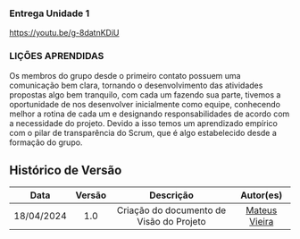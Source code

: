 ### Entrega Unidade 1

https://youtu.be/g-8datnKDiU

### LIÇÕES APRENDIDAS

Os membros do grupo desde o primeiro contato possuem uma comunicação bem clara, tornando o desenvolvimento das atividades propostas algo bem tranquilo, com cada um fazendo sua parte, tivemos a oportunidade de nos desenvolver inicialmente como equipe, conhecendo melhor a rotina de cada um e designando responsabilidades de acordo com a necessidade do projeto. Devido a isso temos um aprendizado empírico com o pilar de transparência do Scrum, que é algo estabelecido desde a formação do grupo.

## Histórico de Versão

|    Data    | Versão |                 Descrição                 |                Autor(es)                |
| :--------: | :-----: | :-----------------------------------------: | :-------------------------------------: |
| 18/04/2024 |   1.0   | Criação do documento de Visão do Projeto | [Mateus Vieira](https://github.com/matix0) |
